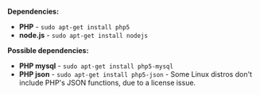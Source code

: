 **Dependencies:**
* **PHP** - `sudo apt-get install php5`
* **node.js** - `sudo apt-get install nodejs`

**Possible dependencies:**
* **PHP mysql** - `sudo apt-get install php5-mysql`
* **PHP json** - `sudo apt-get install php5-json` - Some Linux distros don't include PHP's JSON functions, due to a license issue.
